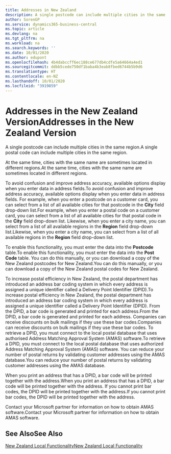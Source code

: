 ```yaml
---
title: Addresses in New Zealand
description: A single postcode can include multiple cities in the same region.
author: SorenGP
ms.service: dynamics365-business-central
ms.topic: article
ms.devlang: na
ms.tgt_pltfrm: na
ms.workload: na
ms.search.keywords: ''
ms.date: 10/01/2020
ms.author: edupont
ms.openlocfilehash: 4b4dabccff6ec188ce677db4cdfe5a64664a4ed1
ms.sourcegitcommit: ddbb5cede750df1baba4b3eab8fbed6744b5b9d6
ms.translationtype: HT
ms.contentlocale: en-NZ
ms.lasthandoff: 10/01/2020
ms.locfileid: "3919859"
---
```

# <a name="addresses-in-the-new-zealand-version"></a><span data-ttu-id="8a417-103">Addresses in the New Zealand Version</span><span class="sxs-lookup"><span data-stu-id="8a417-103">Addresses in the New Zealand Version</span></span>

<span data-ttu-id="8a417-104">A single postcode can include multiple cities in the same region.</span><span class="sxs-lookup"><span data-stu-id="8a417-104">A single postal code can include multiple cities in the same region.</span></span>  

<span data-ttu-id="8a417-105">At the same time, cities with the same name are sometimes located in different regions.</span><span class="sxs-lookup"><span data-stu-id="8a417-105">At the same time, cities with the same name are sometimes located in different regions.</span></span>  

<span data-ttu-id="8a417-106">To avoid confusion and improve address accuracy, available options display when you enter data in address fields.</span><span class="sxs-lookup"><span data-stu-id="8a417-106">To avoid confusion and improve address accuracy, available options display when you enter data in address fields.</span></span> <span data-ttu-id="8a417-107">For example, when you enter a postcode on a customer card, you can select from a list of all available cities for that postcode in the **City** field drop-down list.</span><span class="sxs-lookup"><span data-stu-id="8a417-107">For example, when you enter a postal code on a customer card, you can select from a list of all available cities for that postal code in the **City** field drop-down list.</span></span> <span data-ttu-id="8a417-108">Likewise, when you enter a city name, you can select from a list of all available regions in the **Region** field drop-down list.</span><span class="sxs-lookup"><span data-stu-id="8a417-108">Likewise, when you enter a city name, you can select from a list of all available regions in the **Region** field drop-down list.</span></span>  

<span data-ttu-id="8a417-109">To enable this functionality, you must enter the data into the **Postcode** table.</span><span class="sxs-lookup"><span data-stu-id="8a417-109">To enable this functionality, you must enter the data into the **Post Code** table.</span></span> <span data-ttu-id="8a417-110">You can do this manually, or you can download a copy of the New Zealand postcodes for New Zealand.</span><span class="sxs-lookup"><span data-stu-id="8a417-110">You can do this manually, or you can download a copy of the New Zealand postal codes for New Zealand.</span></span>  
  
<span data-ttu-id="8a417-111">To increase postal efficiency in New Zealand, the postal department has introduced an address bar coding system in which every address is assigned a unique identifier called a Delivery Point Identifier (DPID).</span><span class="sxs-lookup"><span data-stu-id="8a417-111">To increase postal efficiency in New Zealand, the postal department has introduced an address bar coding system in which every address is assigned a unique identifier called a Delivery Point Identifier (DPID).</span></span> <span data-ttu-id="8a417-112">From the DPID, a bar code is generated and printed for each address.</span><span class="sxs-lookup"><span data-stu-id="8a417-112">From the DPID, a bar code is generated and printed for each address.</span></span> <span data-ttu-id="8a417-113">Companies can receive discounts on bulk mailings if they use these bar codes.</span><span class="sxs-lookup"><span data-stu-id="8a417-113">Companies can receive discounts on bulk mailings if they use these bar codes.</span></span> <span data-ttu-id="8a417-114">To retrieve a DPID, you must connect to the local postal database that uses authorised Address Matching Approval System (AMAS) software.</span><span class="sxs-lookup"><span data-stu-id="8a417-114">To retrieve a DPID, you must connect to the local postal database that uses authorized Address Matching Approval System (AMAS) software.</span></span> <span data-ttu-id="8a417-115">You can reduce your number of postal returns by validating customer addresses using the AMAS database.</span><span class="sxs-lookup"><span data-stu-id="8a417-115">You can reduce your number of postal returns by validating customer addresses using the AMAS database.</span></span>  

<span data-ttu-id="8a417-116">When you print an address that has a DPID, a bar code will be printed together with the address.</span><span class="sxs-lookup"><span data-stu-id="8a417-116">When you print an address that has a DPID, a bar code will be printed together with the address.</span></span> <span data-ttu-id="8a417-117">If you cannot print bar codes, the DPID will be printed together with the address.</span><span class="sxs-lookup"><span data-stu-id="8a417-117">If you cannot print bar codes, the DPID will be printed together with the address.</span></span>  

<span data-ttu-id="8a417-118">Contact your Microsoft partner for information on how to obtain AMAS software.</span><span class="sxs-lookup"><span data-stu-id="8a417-118">Contact your Microsoft partner for information on how to obtain AMAS software.</span></span>  

## <a name="see-also"></a><span data-ttu-id="8a417-119">See Also</span><span class="sxs-lookup"><span data-stu-id="8a417-119">See Also</span></span>  
 [<span data-ttu-id="8a417-120">New Zealand Local Functionality</span><span class="sxs-lookup"><span data-stu-id="8a417-120">New Zealand Local Functionality</span></span>](new-zealand-local-functionality.md)
